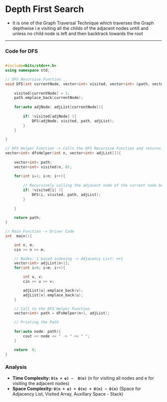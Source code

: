 # Depth First Search

- It is one of the Graph Traversal Technique which traverses the Graph depthwise i.e visiting all the childs of the adjacent nodes untill and unless no child node is left and then backtrack towards the root

---

### Code for DFS

``` cpp

#include<bits/stdc++.h>
using namespace std;

// DFS Recursive Function
void DFS(int currentNode, vector<int> visited, vector<int> &path, vector<int> adjList[]){
    
    visited[currentNode] = 1;
    path.emplace_back(currentNode);
    
    for(auto adjNode: adjList[currentNode]){
        
        if( !visited[adjNode] ){
            DFS(adjNode, visited, path, adjList);
        }   
    }
    
}

// DFS Helper Function -> Calls the DFS Recursive Function and returns the Path by DFS Traversal
vector<int> dfsHelper(int n, vector<int> adjList[]){
    
    vector<int> path;
    vector<int> visited(n, 0);
    
    for(int i=1; i<n; i++){
        
        // Recursively calling the adjacent node of the current node before exploring all adjacent nodes of the current nodes
        if( !visited[i] ){
            DFS(i, visited, path, adjList);
        }
        
    }
    
    return path;
}

// Main Function -> Driver Code
int  main(){

    int n, m;
    cin >> n >> m;

    // Nodes: 1 based indexing -> Adjacency List: n+1
    vector<int> adjList[n+1];
    for(int i=0; i<m; i++){

        int u, v;
        cin >> u >> v;

        adjList[u].emplace_back(v);
        adjList[v].emplace_back(u);
    }

    // Call to the DFS Helper Function
    vector<int> path = dfsHelper(n+1, adjList);

    // Printing the Path
    
    for(auto node: path){
        cout << node << " -> " << " ";
    }

    return  0;
}

```

### Analysis

- **Time Complexity: `O(n + e) ~  O(n)`**   (n for visiting all nodes and e for visiting the adjacent nodes)
- **Space Complexity: `O(n + e) + O(n) + O(n) ~ O(n)`**    (Space for Adjacency List, Visited Array, Auxillary Space - Stack)